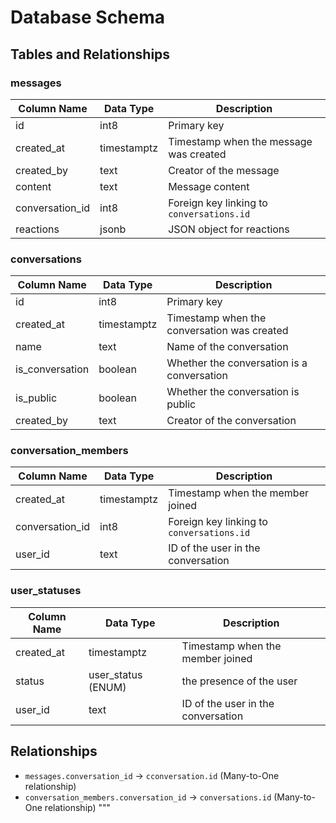 # Database Schema

## Tables and Relationships

### messages

| Column Name     | Data Type   | Description                               |
| --------------- | ----------- | ----------------------------------------- |
| id              | int8        | Primary key                               |
| created_at      | timestamptz | Timestamp when the message was created    |
| created_by      | text        | Creator of the message                    |
| content         | text        | Message content                           |
| conversation_id | int8        | Foreign key linking to `conversations.id` |
| reactions       | jsonb       | JSON object for reactions                 |

### conversations

| Column Name     | Data Type   | Description                                 |
| --------------- | ----------- | ------------------------------------------- |
| id              | int8        | Primary key                                 |
| created_at      | timestamptz | Timestamp when the conversation was created |
| name            | text        | Name of the conversation                    |
| is_conversation | boolean     | Whether the conversation is a conversation  |
| is_public       | boolean     | Whether the conversation is public          |
| created_by      | text        | Creator of the conversation                 |

### conversation_members

| Column Name     | Data Type   | Description                               |
| --------------- | ----------- | ----------------------------------------- |
| created_at      | timestamptz | Timestamp when the member joined          |
| conversation_id | int8        | Foreign key linking to `conversations.id` |
| user_id         | text        | ID of the user in the conversation        |

### user_statuses

| Column Name | Data Type          | Description                        |
| ----------- | ------------------ | ---------------------------------- |
| created_at  | timestamptz        | Timestamp when the member joined   |
| status      | user_status (ENUM) | the presence of the user           |
| user_id     | text               | ID of the user in the conversation |

## Relationships

- `messages.conversation_id` → `cconversation.id` (Many-to-One relationship)
- `conversation_members.conversation_id` → `conversations.id` (Many-to-One relationship)
  """
